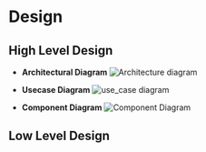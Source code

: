 # Design
## High Level Design
* **Architectural Diagram**
![Architecture diagram](https://user-images.githubusercontent.com/80656121/114354473-e9c9ad80-9b8b-11eb-90f0-1cb69e37769f.PNG)

* **Usecase Diagram**
![use_case diagram](https://user-images.githubusercontent.com/80656121/114354548-01089b00-9b8c-11eb-8887-626924b40f42.PNG)

* **Component Diagram**
![Component Diagram](https://user-images.githubusercontent.com/80656121/114354568-082fa900-9b8c-11eb-831b-b8065b4d4946.PNG)

## Low Level Design

